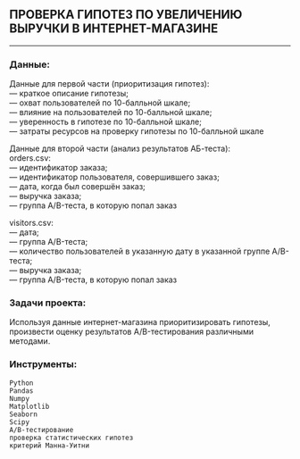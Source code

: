 ## ПРОВЕРКА ГИПОТЕЗ ПО УВЕЛИЧЕНИЮ ВЫРУЧКИ В ИНТЕРНЕТ-МАГАЗИНЕ

---

### Данные:  
Данные для первой части (приоритизация гипотез):  
— краткое описание гипотезы;  
— охват пользователей по 10-балльной шкале;  
— влияние на пользователей по 10-балльной шкале;  
— уверенность в гипотезе по 10-балльной шкале;  
— затраты ресурсов на проверку гипотезы по 10-балльной шкале  

Данные для второй части (анализ результатов АБ-теста):  
orders.csv:  
— идентификатор заказа;  
— идентификатор пользователя, совершившего заказ;  
— дата, когда был совершён заказ;  
—  выручка заказа;  
— группа A/B-теста, в которую попал заказ
    
visitors.csv:  
— дата;  
— группа A/B-теста;  
— количество пользователей в указанную дату в указанной группе A/B-теста;  
—  выручка заказа;  
— группа A/B-теста, в которую попал заказ




### Задачи проекта:

Используя данные интернет-магазина приоритизировать гипотезы, произвести оценку результатов A/B-тестирования различными методами.

### Инструменты:

    Python
    Pandas
    Numpy
    Matplotlib
    Seaborn
    Scipy
    A/B-тестирование
    проверка статистических гипотез
    критерий Манна-Уитни
